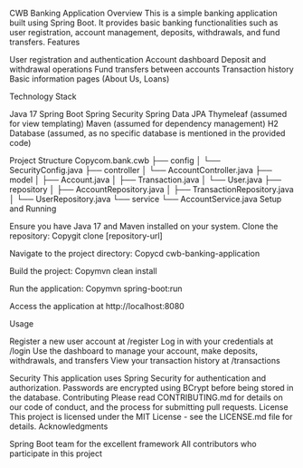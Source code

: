 CWB Banking Application
Overview
This is a simple banking application built using Spring Boot. It provides basic banking functionalities such as user registration, account management, deposits, withdrawals, and fund transfers.
Features

User registration and authentication
Account dashboard
Deposit and withdrawal operations
Fund transfers between accounts
Transaction history
Basic information pages (About Us, Loans)

Technology Stack

Java 17
Spring Boot
Spring Security
Spring Data JPA
Thymeleaf (assumed for view templating)
Maven (assumed for dependency management)
H2 Database (assumed, as no specific database is mentioned in the provided code)

Project Structure
Copycom.bank.cwb
├── config
│   └── SecurityConfig.java
├── controller
│   └── AccountController.java
├── model
│   ├── Account.java
│   ├── Transaction.java
│   └── User.java
├── repository
│   ├── AccountRepository.java
│   ├── TransactionRepository.java
│   └── UserRepository.java
└── service
    └── AccountService.java
Setup and Running

Ensure you have Java 17 and Maven installed on your system.
Clone the repository:
Copygit clone [repository-url]

Navigate to the project directory:
Copycd cwb-banking-application

Build the project:
Copymvn clean install

Run the application:
Copymvn spring-boot:run

Access the application at http://localhost:8080

Usage

Register a new user account at /register
Log in with your credentials at /login
Use the dashboard to manage your account, make deposits, withdrawals, and transfers
View your transaction history at /transactions

Security
This application uses Spring Security for authentication and authorization. Passwords are encrypted using BCrypt before being stored in the database.
Contributing
Please read CONTRIBUTING.md for details on our code of conduct, and the process for submitting pull requests.
License
This project is licensed under the MIT License - see the LICENSE.md file for details.
Acknowledgments

Spring Boot team for the excellent framework
All contributors who participate in this project
